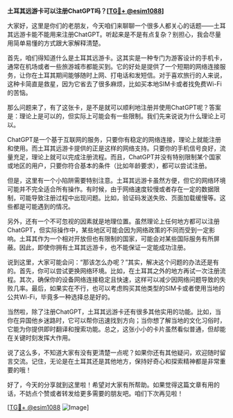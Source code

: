 **土耳其远游卡可以注册ChatGPT吗？[[TG💪+ @esim1088](https://t.me/s/esim1088)]**

大家好，这里是你们的老朋友，今天咱们来聊聊一个很多人都关心的话题——土耳其远游卡能不能用来注册ChatGPT。听起来是不是有点复杂？别担心，我会尽量用简单易懂的方式跟大家解释清楚。

首先，咱们得知道什么是土耳其远游卡。这其实是一种专门为游客设计的手机卡，通常在机场或者一些旅游城市都能买到。它的好处是提供了一个短期的网络连接服务，让你在土耳其期间能够随时上网、打电话和发短信。对于喜欢旅行的人来说，这种卡简直是救星，因为它省去了很多麻烦，比如买本地SIM卡或者找免费Wi-Fi的苦恼。

那么问题来了，有了这张卡，是不是就可以顺利地注册并使用ChatGPT呢？答案是：理论上是可以的，但实际上可能会有一些限制。我们先来说说为什么理论上可以。

ChatGPT是一个基于互联网的服务，只要你有稳定的网络连接，理论上就能注册和使用。而土耳其远游卡提供的正是这样的网络支持。只要你的手机信号良好，流量充足，理论上就可以完成注册流程。而且，ChatGPT并没有特别限制某个国家或地区的用户，只要你符合基本的条件（比如年龄要求），都可以尝试注册。

但是，这里有一个小陷阱需要特别注意。土耳其远游卡虽然方便，但它的网络环境可能并不完全适合所有操作。有时候，由于网络速度较慢或者存在一定的数据限制，可能导致注册过程中出现问题。比如，验证码发送失败、页面加载缓慢等。这些都是可能遇到的情况。

另外，还有一个不可忽视的因素就是地理位置。虽然理论上任何地方都可以注册ChatGPT，但实际操作中，某些地区可能会因为网络政策的不同而受到一定影响。土耳其作为一个相对开放但也有限制的国家，可能会对某些国际服务有所屏蔽。因此，即使你拥有土耳其远游卡，也不能保证一定能成功注册。

说到这里，大家可能会问：“那该怎么办呢？”其实，解决这个问题的办法还是有的。首先，你可以尝试更换网络环境。比如，在土耳其之外的地方再试一次注册流程。其次，确保你的设备网络连接稳定且快速，这样可以减少因网络问题导致的失败几率。最后，如果实在不行，也可以考虑购买其他类型的SIM卡或者使用当地的公共Wi-Fi，毕竟多一种选择总是好的。

当然啦，除了注册ChatGPT，土耳其远游卡还有很多其他实用的功能。比如，当你在异国他乡迷路时，它可以帮你迅速找到方向；当你想了解当地的文化习俗时，它能为你提供即时翻译和搜索功能。总之，这张小小的卡片虽然看似普通，但却能在关键时刻发挥大作用。

说了这么多，不知道大家有没有更清楚一点呢？如果你还有其他疑问，欢迎随时留言交流。记住，无论是在土耳其还是其他地方，保持好奇心和探索精神都是非常重要的哦！

好了，今天的分享就到这里啦！希望对大家有所帮助。如果觉得这篇文章有用的话，不妨点个赞或者转发给更多需要的朋友吧。咱们下次再见啦！

[[TG💪+ @esim1088](https://t.me/s/esim1088) ![Image](https://i.postimg.cc/4NQfJmqS/Snipaste-2025-05-13-00-14-12.png)]